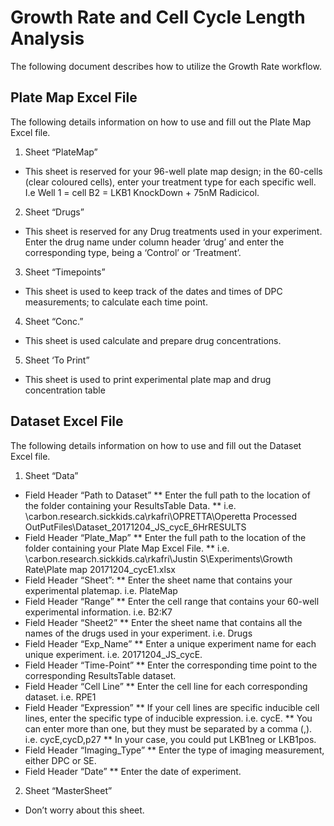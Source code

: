 # Growth Rate and Cell Cycle Length Analysis

The following document describes how to utilize the Growth Rate workflow.

## Plate Map Excel File
The following details information on how to use and fill out the Plate Map Excel file.
1.	Sheet “PlateMap”
*	This sheet is reserved for your 96-well plate map design; in the 60-cells (clear coloured cells), enter your treatment type for each specific well. I.e Well 1 = cell B2 = LKB1 KnockDown + 75nM Radicicol.
2.	Sheet “Drugs”
*	This sheet is reserved for any Drug treatments used in your experiment. Enter the drug name under column header ‘drug’ and enter the corresponding type, being a ‘Control’ or ‘Treatment’.
3.	Sheet “Timepoints”
*	This sheet is used to keep track of the dates and times of DPC measurements; to calculate each time point.
4.	Sheet “Conc.”
*	This sheet is used calculate and prepare drug concentrations.
5.	Sheet ‘To Print”
*	This sheet is used to print experimental plate map and drug concentration table

## Dataset Excel File
The following details information on how to use and fill out the Dataset  Excel file.
1.	Sheet “Data”
*	Field Header “Path to Dataset”
**	Enter the full path to the location of the folder containing your ResultsTable Data. 
**	i.e. \\carbon.research.sickkids.ca\rkafri\OPRETTA\Operetta Processed OutPutFiles\Dataset_20171204_JS_cycE_6HrRESULTS
*	Field Header “Plate_Map”
**	Enter the full path to the location of the folder containing your Plate Map Excel File.
**	i.e. \\carbon.research.sickkids.ca\rkafri\Justin S\Experiments\Growth Rate\Plate map 20171204_cycE1.xlsx
*	Field Header “Sheet”:
**	Enter the sheet name that contains your experimental platemap. i.e. PlateMap
*	Field Header “Range”
**	Enter the cell range that contains your 60-well experimental information. i.e. B2:K7
*	Field Header “Sheet2”
**	Enter the sheet name that contains all the names of the drugs used in your experiment. i.e. Drugs
*	Field Header “Exp_Name”
**	Enter a unique experiment name for each unique experiment. i.e. 20171204_JS_cycE.
*	Field Header “Time-Point”
**	Enter the corresponding time point to the corresponding ResultsTable dataset.
*	Field Header “Cell Line”
**	Enter the cell line for each corresponding dataset. i.e. RPE1
*	Field Header “Expression”
**	If your cell lines are specific inducible cell lines, enter the specific type of inducible expression. i.e. cycE. 
**	You can enter more than one, but they must be separated by a comma (,). i.e. cycE,cycD,p27
**	In your case, you could put LKB1neg or LKB1pos.
*	Field Header “Imaging_Type”
**	Enter the type of imaging measurement, either DPC or SE.
*	Field Header “Date”
**	Enter the date of experiment.
2.	Sheet “MasterSheet”
*	Don’t worry about this sheet.
